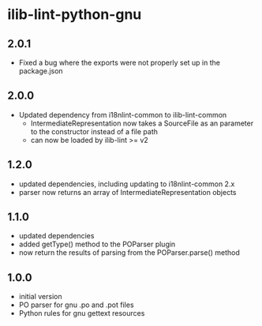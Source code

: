 # ilib-lint-python-gnu

## 2.0.1

-   Fixed a bug where the exports were not properly set up in the package.json

## 2.0.0

-   Updated dependency from i18nlint-common to ilib-lint-common
    -   IntermediateRepresentation now takes a SourceFile as an
        parameter to the constructor instead of a file path
    -   can now be loaded by ilib-lint >= v2

## 1.2.0

-   updated dependencies, including updating to i18nlint-common 2.x
-   parser now returns an array of IntermediateRepresentation objects

## 1.1.0

-   updated dependencies
-   added getType() method to the POParser plugin
-   now return the results of parsing from the POParser.parse() method

## 1.0.0

-   initial version
-   PO parser for gnu .po and .pot files
-   Python rules for gnu gettext resources
